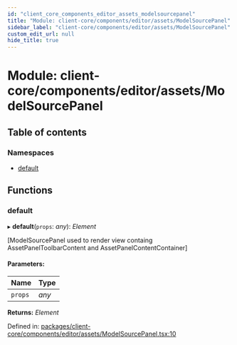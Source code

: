 ```yaml
---
id: "client_core_components_editor_assets_modelsourcepanel"
title: "Module: client-core/components/editor/assets/ModelSourcePanel"
sidebar_label: "client-core/components/editor/assets/ModelSourcePanel"
custom_edit_url: null
hide_title: true
---
```


# Module: client-core/components/editor/assets/ModelSourcePanel

## Table of contents

### Namespaces

- [default](client_core_components_editor_assets_modelsourcepanel.default.md)

## Functions

### default

▸ **default**(`props`: *any*): *Element*

[ModelSourcePanel used to render view containg AssetPanelToolbarContent and AssetPanelContentContainer]

#### Parameters:

Name | Type |
:------ | :------ |
`props` | *any* |

**Returns:** *Element*

Defined in: [packages/client-core/components/editor/assets/ModelSourcePanel.tsx:10](https://github.com/xr3ngine/xr3ngine/blob/9d253dc38/packages/client-core/components/editor/assets/ModelSourcePanel.tsx#L10)
